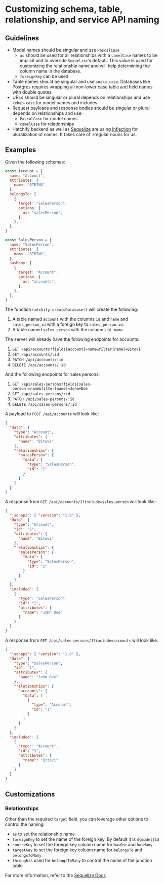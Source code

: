 # Customizing schema, table, relationship, and service API naming

## Guidelines

- Model names should be singular and use `PascalCase`
  - `as` should be used for all relationships with a `camelCase` names to be implicit and to override `Sequelize`'s default. This value is used for customizing the relationship name and will help determining the column name in the database.
  - `foreignKey` can be used
- Table names should be singular and use `snake_case`. Databases like Postgres requires wrapping all non-lower case table and field names with double quotes.
- URLs should be singular or plural depends on relationships and use `kebab-case` for model names and includes
- Request payloads and response bodies should be singular or plural depends on relationships and use:
  - `PascalCase` for model names
  - `camelCase` for relationships
- Hatchify backend as well as [Sequelize](https://www.npmjs.com/package/sequelize) are using [Inflection](https://www.npmjs.com/package/inflection) for pluralization of names. It takes care of irregular nouns for us.

## Examples

Given the following schemas:

```js
const Account = {
  name: "Account",
  attributes: {
    name: "STRING",
  },
  belongsTo: [
    {
      target: "SalesPerson",
      options: {
        as: "salesPerson",
      },
    },
  ],
}

const SalesPerson = {
  name: "SalesPerson",
  attributes: {
    name: "STRING",
  },
  hasMany: [
    {
      target: "Account",
      options: {
        as: "accounts",
      },
    },
  ],
}
```

The function `hatchify.createDatabase()` will create the following:

1. A table named `account` with the columns `id` and `name` and `sales_person_id` with a foreign key to `sales_person.id`.
1. A table named `sales_person` with the columns `id`, `name`.

The server will already have the following endpoints for accounts:

1. `GET /api/accounts?fields[account]=name&filter[name]=Bitovi`
1. `GET /api/accounts/:id`
1. `PATCH /api/accounts/:id`
1. `DELETE /api/accounts/:id`

And the following endpoints for sales persons:

1. `GET /api/sales-persons?fields[sales-person]=name&filter[name]=John+Doe`
1. `GET /api/sales-persons/:id`
1. `PATCH /api/sales-persons/:id`
1. `DELETE /api/sales-persons/:id`

A payload to `POST /api/accounts` will look like:

```json
{
  "data": {
    "type": "Account",
    "attributes": {
      "name": "Bitovi"
    },
    "relationships": {
      "salesPerson": {
        "data": {
          "type": "SalesPerson",
          "id": "1"
        }
      }
    }
  }
}
```

A response from `GET /api/accounts/1?include=sales-person` will look like:

```json
{
  "jsonapi": { "version": "1.0" },
  "data": {
    "type": "Account",
    "id": "1",
    "attributes": {
      "name": "Bitovi"
    },
    "relationships": {
      "salesPerson": {
        "data": {
          "type": "SalesPerson",
          "id": "1"
        }
      }
    }
  },
  "included": [
    {
      "type": "SalesPerson",
      "id": "1",
      "attributes": {
        "name": "John Doe"
      }
    }
  ]
}
```

A response from `GET /api/sales-persons/1?include=accounts` will look like:

```json
{
  "jsonapi": { "version": "1.0" },
  "data": {
    "type": "SalesPerson",
    "id": "1",
    "attributes": {
      "name": "John Doe"
    },
    "relationships": {
      "accounts": {
        "data": [
          {
            "type": "Account",
            "id": "1"
          }
        ]
      }
    }
  },
  "included": [
    {
      "type": "Account",
      "id": "1",
      "attributes": {
        "name": "Bitovi"
      }
    }
  ]
}
```

## Customizations

### Relationships

Other than the required `target` field, you can leverage other options to control the naming:

- `as` to set the relationship name
- `foreignKey` to set the name of the foreign key. By default it is `${model}Id`
- `sourceKey` to set the foreign key column name for `hasOne` and `hasMany`
- `targetKey` to set the foreign key column name for `belongsTo` and `belongsToMany`
- `through` is used for `belongsToMany` to control the name of the junction table

For more information, refer to the [Sequelize Docs](https://sequelize.org/docs/v6/core-concepts/assocs/)
